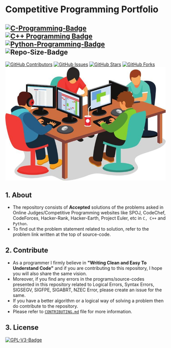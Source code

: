 # Competitive Programming Portfolio
[![C-Programming-Badge](https://img.shields.io/badge/C-00599C?style=for-the-badge&logo=c&logoColor=white)](https://en.wikipedia.org/wiki/C_(programming_language))
[![C++ Programming Badge](https://img.shields.io/badge/C%2B%2B-00599C?style=for-the-badge&logo=c%2B%2B&logoColor=white)](https://en.wikipedia.org/wiki/C%2B%2B)
[![Python-Programming-Badge](https://img.shields.io/badge/Python-3776AB?style=for-the-badge&logo=python&logoColor=white)](https://www.python.org/)
![Repo-Size-Badge](https://img.shields.io/github/repo-size/strikersps/Competitive-Programming?color=%23FF0000&style=for-the-badge)
--------------------------------------------------------------------------------------------------------------------------------------------------------------------
[![GitHub Contributors](https://img.shields.io/github/contributors/strikersps/Competitive-Programming.svg)](https://github.com/strikersps/Competitive-Programming/graphs/contributors)
[![GitHub Issues](https://img.shields.io/github/issues/strikersps/Competitive-Programming)](https://github.com/strikersps/Competitive-Programming/issues)
[![GitHub Stars](https://img.shields.io/github/stars/strikersps/Competitive-Programming?style=flat-square)](https://github.com/strikersps/Competitive-Programming/stargazers)
[![GitHub Forks](https://img.shields.io/github/forks/strikersps/Competitive-Programming?style=flat-square)](https://github.com/strikersps/Competitive-Programming/network/members)
![Competitive Programming Image](https://github.com/strikersps/Competitive-Programming/blob/master/Competitive-Programming-Image.jpg)
## 1. About  
- The repository consists of **Accepted** solutions of the problems asked in Online Judges/Competitive Programming websites like SPOJ, CodeChef, CodeForces, Hacker-Rank, Hacker-Earth, Project Euler, etc in `C, C++` and `Python`.
- To find out the problem statement related to solution, refer to the problem link written at the top of source-code.  

## 2. Contribute
- As a programmer I firmly believe in **"Writing Clean and Easy To Understand Code"** and if you are contributing to this repository, I hope you will also share the same vision.
- Moreover, if you find any errors in the programs/source-codes presented in this repository related to Logical Errors, Syntax Errors, SIGSEGV, SIGFPE, SIGABRT, NZEC Error, please create an issue for the same.
- If you have a better algorithm or a logical way of solving a problem then do contribute to the repository.  
- Please refer to [`CONTRIBUTING.md`](https://github.com/strikersps/Competitive-Programming/blob/master/CONTRIBUTING.md) file for more information.

## 3. License  
[![GPL-V3-Badge](https://img.shields.io/github/license/strikersps/Competitive-Programming?color=red&style=for-the-badge)](https://github.com/strikersps/Competitive-Programming/blob/master/LICENSE)
